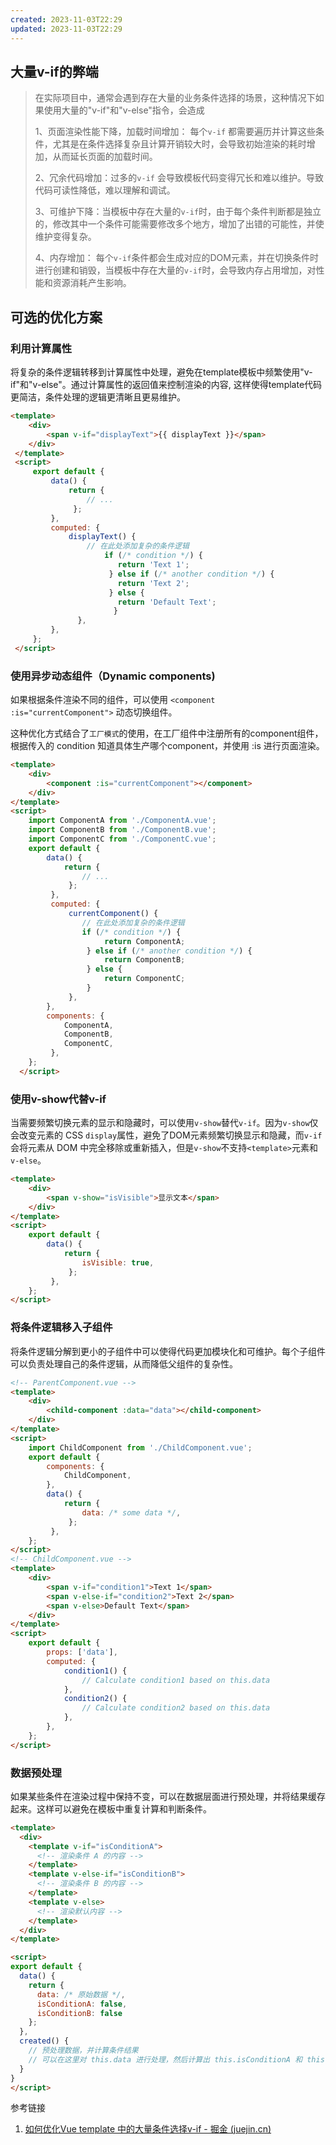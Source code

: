 ```yaml
---
created: 2023-11-03T22:29
updated: 2023-11-03T22:29
---
```

## 大量v-if的弊端

> 在实际项目中，通常会遇到存在大量的业务条件选择的场景，这种情况下如果使用大量的"v-if"和"v-else"指令，会造成
> 
> 1、页面渲染性能下降，加载时间增加： 每个`v-if` 都需要遍历并计算这些条件，尤其是在条件选择复杂且计算开销较大时，会导致初始渲染的耗时增加，从而延长页面的加载时间。
> 
> 2、冗余代码增加：过多的`v-if` 会导致模板代码变得冗长和难以维护。导致代码可读性降低，难以理解和调试。
> 
> 3、可维护下降：当模板中存在大量的`v-if`时，由于每个条件判断都是独立的，修改其中一个条件可能需要修改多个地方，增加了出错的可能性，并使维护变得复杂。
> 
> 4、内存增加： 每个`v-if`条件都会生成对应的DOM元素，并在切换条件时进行创建和销毁，当模板中存在大量的`v-if`时，会导致内存占用增加，对性能和资源消耗产生影响。

## 可选的优化方案

### 利用计算属性

将复杂的条件逻辑转移到计算属性中处理，避免在template模板中频繁使用"v-if"和"v-else"。通过计算属性的返回值来控制渲染的内容, 这样使得template代码更简洁，条件处理的逻辑更清晰且更易维护。

``` html  
<template> 
    <div> 
        <span v-if="displayText">{{ displayText }}</span> 
    </div> 
 </template> 
 <script> 
     export default { 
         data() { 
             return { 
                 // ... 
              }; 
         }, 
         computed: { 
             displayText() { 
                 // 在此处添加复杂的条件逻辑 
                     if (/* condition */) { 
                        return 'Text 1'; 
                      } else if (/* another condition */) { 
                        return 'Text 2'; 
                      } else { 
                        return 'Default Text'; 
                       } 
               }, 
         },
     }; 
 </script>
```

### 使用异步动态组件（Dynamic components)

如果根据条件渲染不同的组件，可以使用 `<component :is="currentComponent">` 动态切换组件。

这种优化方式结合了`工厂模式`的使用，在工厂组件中注册所有的component组件，根据传入的 condition 知道具体生产哪个component，并使用 :is 进行页面渲染。

```html
<template> 
    <div> 
        <component :is="currentComponent"></component> 
    </div> 
</template> 
<script> 
    import ComponentA from './ComponentA.vue'; 
    import ComponentB from './ComponentB.vue'; 
    import ComponentC from './ComponentC.vue'; 
    export default { 
        data() { 
            return { 
                // ... 
             }; 
         }, 
         computed: { 
             currentComponent() { 
                // 在此处添加复杂的条件逻辑 
                if (/* condition */) { 
                     return ComponentA; 
                 } else if (/* another condition */) { 
                     return ComponentB; 
                 } else { 
                     return ComponentC; 
                 } 
             }, 
        }, 
        components: { 
            ComponentA, 
            ComponentB, 
            ComponentC, 
         }, 
    }; 
  </script>
``` 


### 使用v-show代替v-if

当需要频繁切换元素的显示和隐藏时，可以使用`v-show`替代`v-if`。因为`v-show`仅会改变元素的 CSS `display`属性，避免了DOM元素频繁切换显示和隐藏，而`v-if`会将元素从 DOM 中完全移除或重新插入，但是`v-show`不支持`<template>`元素和`v-else`。

```html
<template>
    <div> 
        <span v-show="isVisible">显示文本</span> 
    </div> 
</template> 
<script> 
    export default { 
        data() { 
            return { 
                isVisible: true, 
             }; 
         }, 
    }; 
</script>
```

### 将条件逻辑移入子组件

将条件逻辑分解到更小的子组件中可以使得代码更加模块化和可维护。每个子组件可以负责处理自己的条件逻辑，从而降低父组件的复杂性。

```html
<!-- ParentComponent.vue --> 
<template> 
    <div> 
        <child-component :data="data"></child-component> 
    </div> 
</template> 
<script> 
    import ChildComponent from './ChildComponent.vue'; 
    export default { 
        components: { 
            ChildComponent, 
        }, 
        data() { 
            return { 
                data: /* some data */, 
             }; 
         }, 
    }; 
</script>   
<!-- ChildComponent.vue --> 
<template> 
    <div> 
        <span v-if="condition1">Text 1</span> 
        <span v-else-if="condition2">Text 2</span> 
        <span v-else>Default Text</span> 
    </div> 
</template> 
<script> 
    export default { 
        props: ['data'], 
        computed: { 
            condition1() { 
                // Calculate condition1 based on this.data 
            }, 
            condition2() { 
                // Calculate condition2 based on this.data 
            }, 
        }, 
    }; 
</script>
```

### 数据预处理

如果某些条件在渲染过程中保持不变，可以在数据层面进行预处理，并将结果缓存起来。这样可以避免在模板中重复计算和判断条件。

```html
<template>
  <div>
    <template v-if="isConditionA">
      <!-- 渲染条件 A 的内容 -->
    </template>
    <template v-else-if="isConditionB">
      <!-- 渲染条件 B 的内容 -->
    </template>
    <template v-else>
      <!-- 渲染默认内容 -->
    </template>
  </div>
</template>

<script>
export default {
  data() {
    return {
      data: /* 原始数据 */,
      isConditionA: false,
      isConditionB: false
    };
  },
  created() {
    // 预处理数据，并计算条件结果
    // 可以在这里对 this.data 进行处理，然后计算出 this.isConditionA 和 this.isConditionB 的值
  }
}
</script>
```


参考链接
1. [如何优化Vue template 中的大量条件选择v-if - 掘金 (juejin.cn)](https://juejin.cn/post/7254559214588575802?utm_source=gold_browser_extension)